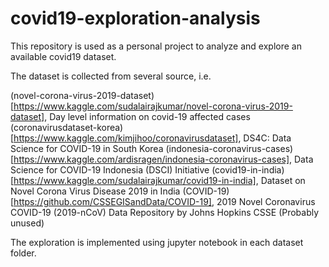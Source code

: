 # covid19-exploration-analysis

This repository is used as a personal project to analyze and explore an available covid19 dataset.

The dataset is collected from several source, i.e.

(novel-corona-virus-2019-dataset)[https://www.kaggle.com/sudalairajkumar/novel-corona-virus-2019-dataset], Day level information on covid-19 affected cases
(coronavirusdataset-korea)[https://www.kaggle.com/kimjihoo/coronavirusdataset], DS4C: Data Science for COVID-19 in South Korea
(indonesia-coronavirus-cases)[https://www.kaggle.com/ardisragen/indonesia-coronavirus-cases], Data Science for COVID-19 Indonesia (DSCI) Initiative
(covid19-in-india)[https://www.kaggle.com/sudalairajkumar/covid19-in-india], Dataset on Novel Corona Virus Disease 2019 in India
(COVID-19)[https://github.com/CSSEGISandData/COVID-19], 2019 Novel Coronavirus COVID-19 (2019-nCoV) Data Repository by Johns Hopkins CSSE (Probably unused)

The exploration is implemented using jupyter notebook in each dataset folder.